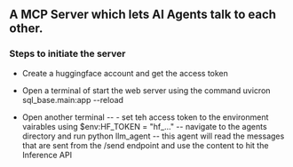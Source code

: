 ## A MCP Server which lets AI Agents talk to each other.


### Steps to initiate the server

- Create a huggingface account and get the access token

- Open a terminal of start the web server using the command 
        uvicron sql_base.main:app --reload
- Open another terminal 
        -- - set teh access token to the environment vairables using 
            $env:HF_TOKEN = "hf_..."
        --  navigate to the agents directory and run python llm_agent
        -- this agent will read the messages that are sent from the /send endpoint and use the content to hit the Inference API 